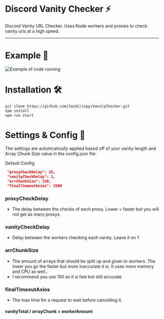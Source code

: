 # Discord Vanity Checker ⚡
Discord Vanity URL Checker. Uses Node workers and proxies to check vanity urls at a high speed.
___________


# Example 👀
![Example of code running](https://cdn.discordapp.com/attachments/576156209799757834/896237159139389490/nOcKTGYvyW.gif)


# Installation 🛠️
```bash
git clone https://github.com/JackCrispy/VanityChecker.git
npm install
npm run start
```
# Settings & Config 📘
The settings are automcatically applied based off of your vanity length and Array Chunk Size value in the config.json file.

Default Config:
```json
 "proxyCheckDelay": 25,
 "vanityCheckDelay": 1,
 "arrChunkSize": 150,
 "finalTimeoutAxios": 3500
``` 
### proxyCheckDelay
- The delay between the checks of each proxy. Lower = faster but you will not get as many proxys.

### vanityCheckDelay
- Delay between the workers checking each vanity. Leave it on 1

### arrChunkSize
- The amount of arrays that should be split up and given to workers. The lower you go the faster but more inaccurate it is. It uses more memory and CPU as well..
- I recommend you use 150 as it is fast but still accurate.

### finalTimeoutAxios
- The max time for a request to wait before cancelling it.

#### vanityTotal / arrayChunk = workerAmount